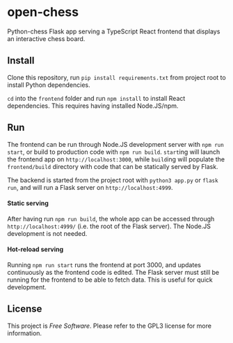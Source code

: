 # open-chess
Python-chess Flask app serving a TypeScript React frontend that 
displays an interactive chess board.

## Install
Clone this repository, run `pip install requirements.txt` from project root
to install Python dependencies.

`cd` into the `frontend` folder and run `npm install` to install React dependencies.
This requires having installed Node.JS/npm.

## Run
The frontend can be run through Node.JS development server with 
`npm run start`, or build to production code with `npm run build`.
`start`ing will launch the frontend app on `http://localhost:3000`, while `build`ing will 
populate the `frontend/build` directory with code that can be statically served by Flask.

The backend is started from the project root with `python3 app.py` or `flask run`,
and will run a Flask server on `http://localhost:4999`.

#### Static serving
After having run `npm run build`, the whole app can be accessed through 
`http://localhost:4999/` (i.e. the root of the Flask server). The Node.JS development 
is not needed.

#### Hot-reload serving
Running `npm run start` runs the frontend at port 3000, and updates continuously
as the frontend code is edited. The Flask server must still be running for the frontend
to be able to fetch data. This is useful for quick development.

## License
This project is <i>Free Software</i>. Please refer to the GPL3 license for more information.